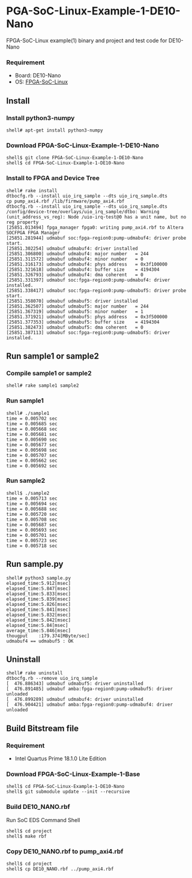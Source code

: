 PGA-SoC-Linux-Example-1-DE10-Nano
=====================================

FPGA-SoC-Linux example(1) binary and project and test code for DE10-Nano

### Requirement

* Board: DE10-Nano
* OS: [FPGA-SoC-Linux](https://github.com/ikwzm/FPGA-SoC-Linux.git)

## Install

### Install python3-numpy

```console
shell# apt-get install python3-numpy
```

### Download FPGA-SoC-Linux-Example-1-DE10-Nano

```console
shell$ git clone FPGA-SoC-Linux-Example-1-DE10-Nano
shell$ cd FPGA-SoC-Linux-Example-1-DE10-Nano
```

### Install to FPGA and Device Tree

```console
shell# rake install
dtbocfg.rb --install uio_irq_sample --dts uio_irq_sample.dts
cp pump_axi4.rbf /lib/firmware/pump_axi4.rbf
dtbocfg.rb --install uio_irq_sample --dts uio_irq_sample.dts
/config/device-tree/overlays/uio_irq_sample/dtbo: Warning (unit_address_vs_reg): Node /uio-irq-test@0 has a unit name, but no reg property
[25851.013494] fpga_manager fpga0: writing pump_axi4.rbf to Altera SOCFPGA FPGA Manager
[25851.281944] udmabuf soc:fpga-region0:pump-udmabuf4: driver probe start.
[25851.302254] udmabuf udmabuf4: driver installed
[25851.306800] udmabuf udmabuf4: major number   = 244
[25851.311572] udmabuf udmabuf4: minor number   = 0
[25851.316173] udmabuf udmabuf4: phys address   = 0x3f100000
[25851.321618] udmabuf udmabuf4: buffer size    = 4194304
[25851.326793] udmabuf udmabuf4: dma coherent   = 0
[25851.331397] udmabuf soc:fpga-region0:pump-udmabuf4: driver installed.
[25851.338417] udmabuf soc:fpga-region0:pump-udmabuf5: driver probe start.
[25851.358070] udmabuf udmabuf5: driver installed
[25851.362507] udmabuf udmabuf5: major number   = 244
[25851.367319] udmabuf udmabuf5: minor number   = 1
[25851.371921] udmabuf udmabuf5: phys address   = 0x3f500000
[25851.377353] udmabuf udmabuf5: buffer size    = 4194304
[25851.382473] udmabuf udmabuf5: dma coherent   = 0
[25851.387113] udmabuf soc:fpga-region0:pump-udmabuf5: driver installed.
```

## Run sample1 or sample2

### Compile sample1 or sample2

```console
shell# rake sample1 sample2
```

### Run sample1

```console
shell# ./sample1
time = 0.005702 sec
time = 0.005685 sec
time = 0.005668 sec
time = 0.005681 sec
time = 0.005690 sec
time = 0.005677 sec
time = 0.005698 sec
time = 0.005707 sec
time = 0.005662 sec
time = 0.005692 sec
```

### Run sample2

```console
shell$ ./sample2
time = 0.005713 sec
time = 0.005694 sec
time = 0.005688 sec
time = 0.005720 sec
time = 0.005708 sec
time = 0.005687 sec
time = 0.005693 sec
time = 0.005701 sec
time = 0.005723 sec
time = 0.005718 sec
```

## Run sample.py

```console
shell# python3 sample.py
elapsed_time:5.912[msec]
elapsed_time:5.847[msec]
elapsed_time:5.833[msec]
elapsed_time:5.839[msec]
elapsed_time:5.826[msec]
elapsed_time:5.841[msec]
elapsed_time:5.832[msec]
elapsed_time:5.842[msec]
elapsed_time:5.84[msec]
average_time:5.846[msec]
thougput    :179.374[MByte/sec]
udmabuf4 == udmabuf5 : OK
```

## Uninstall

```console
shell# rake uninstall
dtbocfg.rb --remove uio_irq_sample
[  476.886343] udmabuf udmabuf5: driver uninstalled
[  476.891485] udmabuf amba:fpga-region0:pump-udmabuf5: driver unloaded
[  476.899289] udmabuf udmabuf4: driver uninstalled
[  476.904421] udmabuf amba:fpga-region0:pump-udmabuf4: driver unloaded
```


## Build Bitstream file

### Requirement

* Intel Quartus Prime 18.1.0 Lite Edition 

### Download FPGA-SoC-Linux-Example-1-Base

```console
shell$ cd FPGA-SoC-Linux-Example-1-DE10-Nano
shell$ git submodule update --init --recursive
```

### Build DE10_NANO.rbf

Run SoC EDS Command Shell

```console
shell$ cd project
shell$ make rbf
```

### Copy DE10_NANO.rbf to pump_axi4.rbf

```console
shell$ cd project
shell$ cp DE10_NANO.rbf ../pump_axi4.rbf
```
